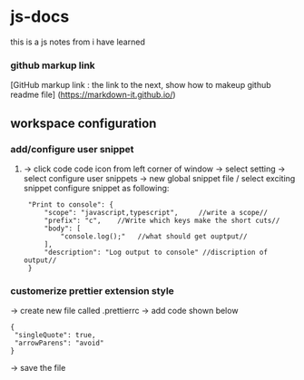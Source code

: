 # js-docs
this is a js notes from i have learned

### github markup link
[GitHub markup link : the link to the next,  show how to makeup github readme file] (https://markdown-it.github.io/)


## workspace configuration
### add/configure user snippet
1. -> click code code icon from left corner of window    -> select setting    -> select configure user snippets
   -> new global snippet file / select exciting snippet
   configure snippet as following:
   
   ```
    "Print to console": { 
		"scope": "javascript,typescript",     //write a scope// 
		"prefix": "c",    //Write which keys make the short cuts//
		"body": [
			"console.log();"   //what should get ouptput//
		],
		"description": "Log output to console" //discription of output//
	} 

 ### customerize prettier extension style

 -> create new file called .prettierrc     -> add code shown below

 ```
{
  "singleQuote": true,
  "arrowParens": "avoid"
}

```
-> save the file 
